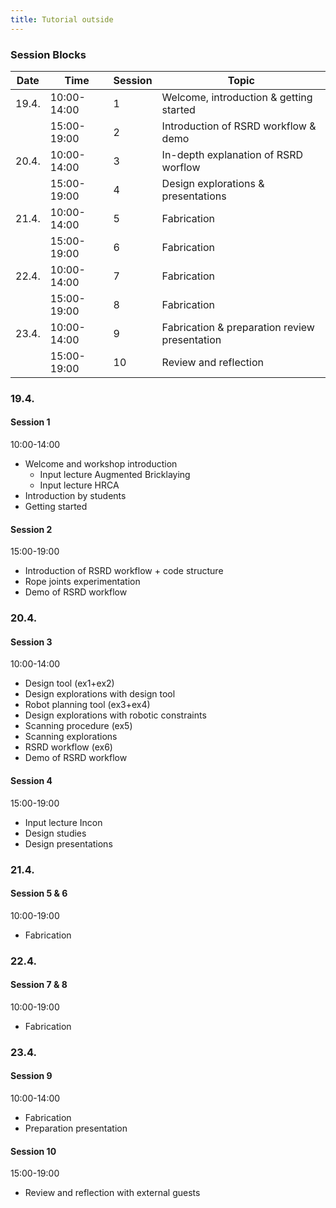 ```yaml
---
title: Tutorial outside
---
```


### Session Blocks

| Date  | Time        | Session | Topic |
|-------|-------------|---------|--------|
| 19.4. | 10:00-14:00 | 1       |  Welcome, introduction & getting started    |
|       | 15:00-19:00 | 2       |  Introduction of RSRD workflow & demo     |
| 20.4. | 10:00-14:00 | 3       |  In-depth explanation of RSRD worflow   |
|       | 15:00-19:00 | 4       |  Design explorations & presentations     |
| 21.4. | 10:00-14:00 | 5       |  Fabrication     |
|       | 15:00-19:00 | 6       |  Fabrication     |
| 22.4. | 10:00-14:00 | 7       |  Fabrication      |
|       | 15:00-19:00 | 8       |  Fabrication      |
| 23.4. | 10:00-14:00 | 9       |  Fabrication & preparation review presentation      |
|       | 15:00-19:00 | 10      |  Review and reflection     |


### 19.4.
#### Session 1
10:00-14:00
* Welcome and workshop introduction 
    * Input lecture Augmented Bricklaying
    * Input lecture HRCA
* Introduction by students
* Getting started

#### Session 2 
15:00-19:00
* Introduction of RSRD workflow + code structure
* Rope joints experimentation
* Demo of RSRD workflow


### 20.4.
#### Session 3
10:00-14:00
* Design tool (ex1+ex2)
* Design explorations with design tool
* Robot planning tool (ex3+ex4)
* Design explorations with robotic constraints
* Scanning procedure (ex5)
* Scanning explorations
* RSRD workflow (ex6)
* Demo of RSRD workflow

#### Session 4
15:00-19:00
* Input lecture Incon
* Design studies
* Design presentations

### 21.4.
#### Session 5 & 6
10:00-19:00
* Fabrication

### 22.4.
#### Session 7 & 8
10:00-19:00
* Fabrication

### 23.4.
#### Session 9
10:00-14:00
* Fabrication
* Preparation presentation

#### Session 10
15:00-19:00
* Review and reflection with external guests